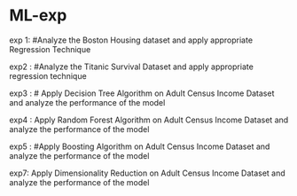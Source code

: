 # ML-exp

exp 1: #Analyze the Boston Housing dataset and apply appropriate Regression Technique

exp2 : #Analyze the Titanic Survival Dataset and apply appropriate regression technique

exp3 : # Apply Decision Tree Algorithm on Adult Census Income Dataset and analyze the performance of the model

exp4 : Apply Random Forest Algorithm on Adult Census Income Dataset and analyze the performance of the model

exp5 : #Apply Boosting Algorithm on Adult Census Income Dataset and analyze the performance of the model

exp7: Apply Dimensionality Reduction on Adult Census Income Dataset and analyze the performance of the model
